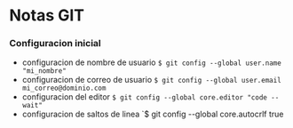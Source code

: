 # Notas GIT
### Configuracion inicial
-  configuracion de nombre de usuario
`$ git config --global user.name "mi_nombre"`
-  configuracion de correo de usuario
`$ git config --global user.email mi_correo@dominio.com`
-  configuracion del editor
`$ git config --global core.editor "code --wait"`
-  configuracion de saltos de linea
`$ git config --global core.autocrlf true


